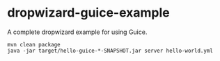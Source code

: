 dropwizard-guice-example
========================

A complete dropwizard example for using Guice.

```
mvn clean package
java -jar target/hello-guice-*-SNAPSHOT.jar server hello-world.yml
```
